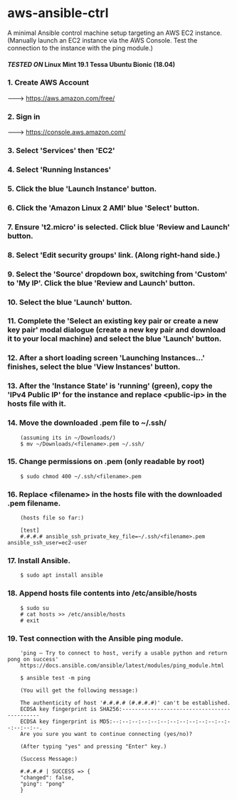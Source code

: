 # aws-ansible-ctrl
A minimal Ansible control machine setup targeting an AWS EC2 instance. (Manually launch an EC2 instance via the AWS Console. Test the connection to the instance with the ping module.)

#### *TESTED ON* Linux Mint 19.1 Tessa Ubuntu Bionic (18.04)

### 1. Create AWS Account
---> https://aws.amazon.com/free/

### 2. Sign in
---> https://console.aws.amazon.com/

### 3. Select 'Services' then 'EC2'

### 4. Select 'Running Instances'

### 5. Click the blue 'Launch Instance' button.

### 6. Click the 'Amazon Linux 2 AMI' blue 'Select' button.

### 7. Ensure 't2.micro' is selected. Click blue 'Review and Launch' button.

### 8. Select 'Edit security groups' link. (Along right-hand side.)

### 9. Select the 'Source' dropdown box, switching from 'Custom' to 'My IP'. Click the blue 'Review and Launch' button.

### 10. Select the blue 'Launch' button.

### 11. Complete the 'Select an existing key pair or create a new key pair' modal dialogue (create a new key pair and download it to your local machine) and select the blue 'Launch' button.

### 12. After a short loading screen 'Launching Instances...' finishes, select the blue 'View Instances' button.

### 13. After the 'Instance State' is 'running' (green), copy the 'IPv4 Public IP' for the instance and replace <public-ip\> in the hosts file with it.

### 14. Move the downloaded .pem file to ~/.ssh/
        (assuming its in ~/Downloads/)
        $ mv ~/Downloads/<filename>.pem ~/.ssh/
### 15. Change permissions on .pem (only readable by root)
        $ sudo chmod 400 ~/.ssh/<filename>.pem
### 16. Replace <filename\> in the hosts file with the downloaded .pem filename.
        (hosts file so far:)
        
        [test]
        #.#.#.# ansible_ssh_private_key_file=~/.ssh/<filename>.pem ansible_ssh_user=ec2-user

### 17. Install Ansible.
        $ sudo apt install ansible
        
### 18. Append hosts file contents into /etc/ansible/hosts
        $ sudo su
        # cat hosts >> /etc/ansible/hosts
        # exit
        
### 19. Test connection with the Ansible ping module.
        'ping – Try to connect to host, verify a usable python and return pong on success'
        https://docs.ansible.com/ansible/latest/modules/ping_module.html
        
        $ ansible test -m ping
        
        (You will get the following message:)
        
        The authenticity of host '#.#.#.# (#.#.#.#)' can't be established.
        ECDSA key fingerprint is SHA256:--------------------------------------------
        ECDSA key fingerprint is MD5:--:--:--:--:--:--:--:--:--:--:--:--:--:--:--:--.
        Are you sure you want to continue connecting (yes/no)?
        
        (After typing "yes" and pressing "Enter" key.)
        
        (Success Message:)
        
        #.#.#.# | SUCCESS => {
        "changed": false, 
        "ping": "pong"
        }
